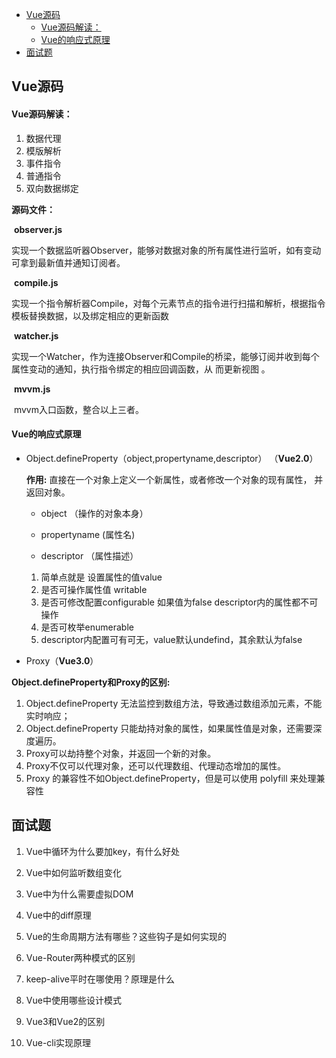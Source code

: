 - [Vue源码](#vue源码)
    - [Vue源码解读：](#vue源码解读)
    - [Vue的响应式原理](#vue的响应式原理)
- [面试题](#面试题)

## Vue源码
#### Vue源码解读：

1.  数据代理
2.  模版解析
3.  事件指令
4.  普通指令
5.  双向数据绑定

**源码文件：**

​ **observer.js**

​
实现一个数据监听器Observer，能够对数据对象的所有属性进行监听，如有变动可拿到最新值并通知订阅者。

​ **compile.js**

​
实现一个指令解析器Compile，对每个元素节点的指令进行扫描和解析，根据指令模板替换数据，以及绑定相应的更新函数


​ **watcher.js**

​
实现一个Watcher，作为连接Observer和Compile的桥梁，能够订阅并收到每个属性变动的通知，执行指令绑定的相应回调函数，从
而更新视图 。

​ **mvvm.js**

​ mvvm入口函数，整合以上三者。

#### Vue的响应式原理

-   Object.defineProperty（object,propertyname,descriptor）
    （**Vue2.0**）

    **作用:**
    直接在一个对象上定义一个新属性，或者修改一个对象的现有属性，
    并返回对象。

    -   object （操作的对象本身）

    -   propertyname (属性名)

    -   descriptor （属性描述）

    1.  简单点就是 设置属性的值value
    2.  是否可操作属性值 writable
    3.  是否可修改配置configurable 如果值为false
        descriptor内的属性都不可操作
    4.  是否可枚举enumerable
    5.  descriptor内配置可有可无，value默认undefind，其余默认为false

-   Proxy（**Vue3.0**）

**Object.defineProperty和Proxy的区别:**

1.  Object.defineProperty
    无法监控到数组方法，导致通过数组添加元素，不能实时响应；
2.  Object.defineProperty
    只能劫持对象的属性，如果属性值是对象，还需要深度遍历。
3.  Proxy可以劫持整个对象，并返回一个新的对象。
4.  Proxy不仅可以代理对象，还可以代理数组、代理动态增加的属性。
5.  Proxy 的兼容性不如Object.defineProperty，但是可以使用 polyfill
    来处理兼容性

## 面试题

1.  Vue中循环为什么要加key，有什么好处

2.  Vue中如何监听数组变化

3.  Vue中为什么需要虚拟DOM

4.  Vue中的diff原理

5.  Vue的生命周期方法有哪些？这些钩子是如何实现的

6.  Vue-Router两种模式的区别

7.  keep-alive平时在哪使用？原理是什么

8.  Vue中使用哪些设计模式

9.  Vue3和Vue2的区别

10. Vue-cli实现原理
